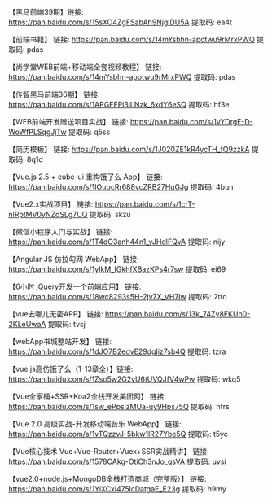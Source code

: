 【黑马前端39期】链接: https://pan.baidu.com/s/15sXO4ZgFSabAh9NjglDU5A 提取码: ea4t

【前端书籍】 链接: https://pan.baidu.com/s/14mYsbhn-apotwu9rMrxPWQ 提取码: pdas

【尚学堂WEB前端+移动端全套视频教程】 链接: https://pan.baidu.com/s/14mYsbhn-apotwu9rMrxPWQ 提取码: pdas

【传智黑马前端36期】 链接: https://pan.baidu.com/s/1APGFFPi3lLNzk_6xdY6eSQ 提取码: hf3e

【WEB前端开发赠送项目实战】 链接: https://pan.baidu.com/s/1vYDrgF-D-WoWfPLSqgJjTw 提取码: q5ss

【简历模板】 链接: https://pan.baidu.com/s/1J020ZE1kR4ycTH_fQ9zzkA 提取码: 8q1d

【Vue.js 2.5 + cube-ui 重构饿了么 App】 链接: https://pan.baidu.com/s/1IOubcRr688vcZRB27HuGJg 提取码: 4bun

【Vue2.x实战项目】 链接: https://pan.baidu.com/s/1crT-nlRptMV0yNZoSLg7UQ 提取码: skzu

【微信小程序入门与实战】 链接: https://pan.baidu.com/s/1T4dO3anh44n1_vJHdlFQvA 提取码: nijy

【Angular JS 仿拉勾网 WebApp】 链接: https://pan.baidu.com/s/1yIkM_IGkhfXBazKPs4r7sw 提取码: ei69

【6小时 jQuery开发一个前端应用】 链接: https://pan.baidu.com/s/18wc8293s5H-2jv7X_VH7lw 提取码: 2ttq

【vue去哪儿无密APP】 链接: https://pan.baidu.com/s/13k_74Zy8FKUn0-2KLeUwaA 提取码: tvsj

【webApp书城整站开发】 链接: https://pan.baidu.com/s/1dJO7B2edvE29dgIiz7sb4Q 提取码: tzra

【vue.js高仿饿了么（1-13章全）】链接: https://pan.baidu.com/s/1Zso5w2G2vU6tUVQJfV4wPw 提取码: wkq5

【Vue全家桶+SSR+Koa2全栈开发美团网】 链接: https://pan.baidu.com/s/1sw_ePpsizMUa-uy9Hps75Q 提取码: hfrs

【Vue 2.0 高级实战-开发移动端音乐 WebApp】 链接: https://pan.baidu.com/s/1vTQzzvJ-5bkw1lR27Ybe5Q 提取码: t5yc

【Vue核心技术 Vue+Vue-Router+Vuex+SSR实战精讲】 链接: https://pan.baidu.com/s/1578CAkg-OtiCh3nJo_qsVA 提取码: uvsi

【vue2.0+node.js+MongoDB全栈打造商城（完整版）】 链接: https://pan.baidu.com/s/1YiXCxi475lcDatgaE_E23g 提取码: h9my